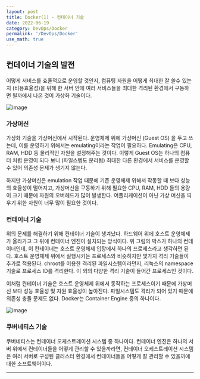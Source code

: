 ```yaml
---
layout: post
title: Docker(1) - 컨테이너 기술
date: 2022-06-19
category: DevOps/Docker
permalink: '/DevOps/Docker'
use_math: true
---
```


## 컨데이너 기술의 발전

어떻게 서비스를 효율적으로 운영할 것인지, 컴퓨팅 자원을 어떻게 최대한 잘 쓸수 있는지 (비용효율성)을 위해 한 서버 안에 여러 서비스들을 최대한 격리된 환경에서 구동하면 될까에서 나온 것이 가상화 기술이다. 

![image](https://user-images.githubusercontent.com/61526722/174462292-d1c3778a-dbe1-4b8e-9205-7d22d4867c94.png)

### 가상머신 

가상화 기술을 가상머신에서 시작된다. 운영체제 위에 가상머신 (Guest OS) 을 두고 쓰는데, 이를 운영하기 위해서는 emulating이라는 작업이 필요하다. Emulating은 CPU, RAM, HDD 등 물리적인 자원을 설정해주는 것이다. 이렇게 Guest OS는 하나의 컴퓨터 처럼 운영이 되다 보니 (파일스템도 분리됨) 최대한 다른 환경에서 서비스를 운영할 수 있어 의존성 문제가 생기지 않는다. 

하지만 가상머신은 emulation 작업 때문에 기존 운영체제 위해서 작동할 때 보다 성능의 효율성이 떨어지고, 가상머신을 구동하기 위해 필요한 CPU, RAM, HDD 들의 용량이 크기 때문에 자원의 오버헤드가 많이 발생한다. 어플리케이션이 아닌 가상 머신을 띄우기 위한 자원이 너무 많이 필요한 것이다.  

### 컨테이너 기술

위의 문제를 해결하기 위해 컨테이너 기술이 생겨났다. 하드웨어 위에 호스트 운영체제가 올라가고 그 위에 컨테이너 엔진이 설치되는 방식이다. 위 그림의 박스가 하나의 컨테이너인데, 이 컨테이너는 호스트 운영체제 입장에서 하나의 프로세스라고 생각하면 된다. 호스트 운영체제 위에서 실행시키는 프로세스와 비슷하지만 몇가지 격리 기술들이 추가로 적용된다. chroot를 이용한 격리된 파일시스템이라던지, 리눅스의 namespace 기술로 프로세스 ID를 격리한다. 이 외의 다양한 격리 기술이 들어간 프로세스인 것이다. 

이처럼 컨테이너 기술은 호스트 운영체제 위에서 동작하는 프로세스이기 때문에 가상머신 보다 성능 효율성 및 자원 효율성이 높아진다. 파일시스템도 격리가 되어 있기 때문에 의존성 충돌 문제도 없다. Docker는 Container Engine 중의 하나이다. 

![image](https://user-images.githubusercontent.com/61526722/174462651-d824b38d-b8db-4a0e-8b81-4296e73329cc.png)

### 쿠버네티스 기술

쿠버네티스는 컨테이너 오케스트레이션 시스템 중 하나이다. 컨테이너 엔진은 하나의 서버 위에서 컨테이너들을 어떻게 관리할 수 있을까라면, 컨테이너 오케스트레이션 시스템은 여러 서버로 구성된 클러스터 환경에서 컨테이너들을 어떻게 잘 관리할 수 있을까에 대한 소프트웨어이다. 

--------
